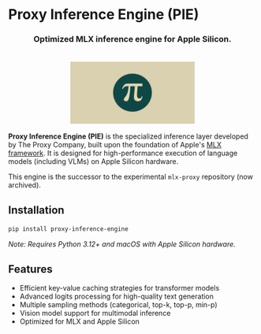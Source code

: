 # Proxy Inference Engine (PIE)

<h3 align="center">
  <strong>Optimized MLX inference engine for Apple Silicon.</strong>
</h3>

<p align="center">
  <img src="https://raw.githubusercontent.com/TheProxyCompany/proxy-inference-engine/main/logo.png" alt="Proxy Inference Engine" style="object-fit: contain; max-width: 50%; padding-top: 20px;"/>
</p>

**Proxy Inference Engine (PIE)** is the specialized inference layer developed by The Proxy Company, built upon the foundation of Apple's [MLX framework](https://github.com/ml-explore/mlx). It is designed for high-performance execution of language models (including VLMs) on Apple Silicon hardware.

This engine is the successor to the experimental `mlx-proxy` repository (now archived).

## Installation

```bash
pip install proxy-inference-engine
```

*Note: Requires Python 3.12+ and macOS with Apple Silicon hardware.*

## Features

- Efficient key-value caching strategies for transformer models
- Advanced logits processing for high-quality text generation
- Multiple sampling methods (categorical, top-k, top-p, min-p)
- Vision model support for multimodal inference
- Optimized for MLX and Apple Silicon

